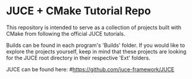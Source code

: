 # JUCE + CMake Tutorial Repo

This repository is intended to serve as a collection of projects built with CMake from following the official JUCE tutorials.

Builds can be found in each program's 'Builds' folder. If you would like to explore the projects yourself, keep in mind that these projects are looking for the JUCE root directory in their respective 'Ext' folders.

JUCE can be found here:
#https://github.com/juce-framework/JUCE

